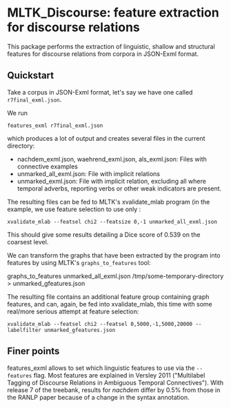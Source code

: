 MLTK_Discourse: feature extraction for discourse relations
==========================================================

This package performs the extraction of linguistic, shallow and
structural features for discourse relations from corpora in
JSON-Exml format.

Quickstart
----------
Take a corpus in JSON-Exml format, let's say we have one called ``r7final_exml.json``.

We run

    features_exml r7final_exml.json

which produces a lot of output and creates several files in the current directory:
 * nachdem_exml.json, waehrend_exml.json, als_exml.json: Files with connective examples
 * unmarked_all_exml.json: File with implicit relations
 * unmarked_exml.json: File with implicit relation, excluding all where temporal adverbs,
   reporting verbs or other weak indicators are present.

The resulting files can be fed to MLTK's xvalidate_mlab program (in the example,
we use feature selection to use only :

    xvalidate_mlab --featsel chi2 --featsize 0,-1 unmarked_all_exml.json

This should give some results detailing a Dice score of 0.539 on the coarsest level.

We can transform the graphs that have been extracted by the program into features
by using MLTK's ``graphs_to_features`` tool:

   graphs_to_features unmarked_all_exml.json /tmp/some-temporary-directory > unmarked_gfeatures.json

The resulting file contains an additional feature group containing graph features,
and can, again, be fed into xvalidate_mlab, this time with some real/more serious
attempt at feature selection:

    xvalidate_mlab --featsel chi2 --featsel 0,5000,-1,5000,20000 --labelfilter unmarked_gfeatures.json

Finer points
------------

features_exml allows to set which linguistic features to use via the
``--features`` flag. Most features are explained in Versley 2011
("Multilabel Tagging of Discourse Relations in Ambiguous Temporal
Connectives"). With release 7 of the treebank, results for *nachdem*
differ by 0.5% from those in the RANLP paper because of a change in
the syntax annotation.